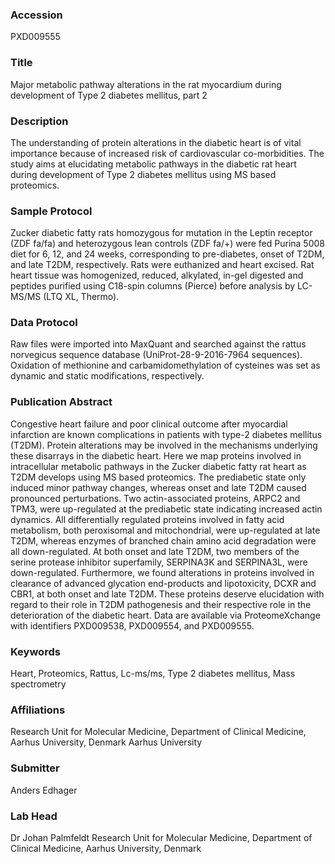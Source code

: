 ### Accession
PXD009555

### Title
Major metabolic pathway alterations in the rat myocardium during development of Type 2 diabetes mellitus, part 2

### Description
The understanding of protein alterations in the diabetic heart is of vital importance because of increased risk of cardiovascular co-morbidities. The study aims at elucidating metabolic pathways in the diabetic rat heart during development of Type 2 diabetes mellitus using MS based proteomics.

### Sample Protocol
Zucker diabetic fatty rats homozygous for mutation in the Leptin receptor (ZDF fa/fa) and heterozygous lean controls (ZDF fa/+) were fed Purina 5008 diet for 6, 12, and 24 weeks, corresponding to pre-diabetes, onset of T2DM, and late T2DM, respectively. Rats were euthanized and heart excised. Rat heart tissue was homogenized, reduced, alkylated, in-gel digested and peptides purified using C18-spin columns (Pierce) before analysis by LC-MS/MS (LTQ XL, Thermo).

### Data Protocol
Raw files were imported into MaxQuant and searched against the rattus norvegicus sequence database (UniProt-28-9-2016-7964 sequences). Oxidation of methionine and carbamidomethylation of cysteines was set as dynamic and static modifications, respectively.

### Publication Abstract
Congestive heart failure and poor clinical outcome after myocardial infarction are known complications in patients with type-2 diabetes mellitus (T2DM). Protein alterations may be involved in the mechanisms underlying these disarrays in the diabetic heart. Here we map proteins involved in intracellular metabolic pathways in the Zucker diabetic fatty rat heart as T2DM develops using MS based proteomics. The prediabetic state only induced minor pathway changes, whereas onset and late T2DM caused pronounced perturbations. Two actin-associated proteins, ARPC2 and TPM3, were up-regulated at the prediabetic state indicating increased actin dynamics. All differentially regulated proteins involved in fatty acid metabolism, both peroxisomal and mitochondrial, were up-regulated at late T2DM, whereas enzymes of branched chain amino acid degradation were all down-regulated. At both onset and late T2DM, two members of the serine protease inhibitor superfamily, SERPINA3K and SERPINA3L, were down-regulated. Furthermore, we found alterations in proteins involved in clearance of advanced glycation end-products and lipotoxicity, DCXR and CBR1, at both onset and late T2DM. These proteins deserve elucidation with regard to their role in T2DM pathogenesis and their respective role in the deterioration of the diabetic heart. Data are available via ProteomeXchange with identifiers PXD009538, PXD009554, and PXD009555.

### Keywords
Heart, Proteomics, Rattus, Lc-ms/ms, Type 2 diabetes mellitus, Mass spectrometry

### Affiliations
Research Unit for Molecular Medicine, Department of Clinical Medicine, Aarhus University, Denmark
Aarhus University

### Submitter
Anders Edhager

### Lab Head
Dr Johan Palmfeldt
Research Unit for Molecular Medicine, Department of Clinical Medicine, Aarhus University, Denmark


